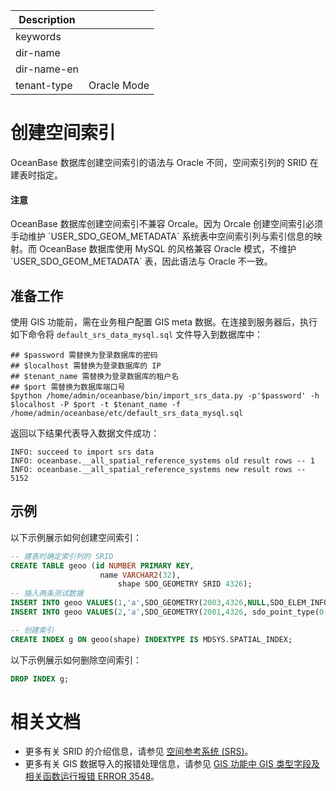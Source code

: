 | Description   |                 |
|---------------|-----------------|
| keywords      |                 |
| dir-name      |                 |
| dir-name-en   |                 |
| tenant-type   | Oracle Mode      |

# 创建空间索引

OceanBase 数据库创建空间索引的语法与 Oracle 不同，空间索引列的 SRID 在建表时指定。

<main id="notice" type='notice'>
  <h4>注意</h4>
  <p>OceanBase 数据库创建空间索引不兼容 Orcale。因为 Orcale 创建空间索引必须手动维护 `USER_SDO_GEOM_METADATA` 系统表中空间索引列与索引信息的映射。而 OceanBase 数据库使用 MySQL 的风格兼容 Oracle 模式，不维护 `USER_SDO_GEOM_METADATA` 表，因此语法与 Oracle 不一致。</p>
</main>

## 准备工作

使用 GIS 功能前，需在业务租户配置 GIS meta 数据。在连接到服务器后，执行如下命令将  `default_srs_data_mysql.sql` 文件导入到数据库中：

```shell
## $password 需替换为登录数据库的密码
## $localhost 需替换为登录数据库的 IP
## $tenant_name 需替换为登录数据库的租户名
## $port 需替换为数据库端口号
$python /home/admin/oceanbase/bin/import_srs_data.py -p'$password' -h $localhost -P $port -t $tenant_name -f /home/admin/oceanbase/etc/default_srs_data_mysql.sql
```

返回以下结果代表导入数据文件成功：

```shell
INFO: succeed to import srs data
INFO: oceanbase.__all_spatial_reference_systems old result rows -- 1
INFO: oceanbase.__all_spatial_reference_systems new result rows -- 5152
```

## 示例

以下示例展示如何创建空间索引：

```sql
-- 建表时确定索引列的 SRID
CREATE TABLE geoo (id NUMBER PRIMARY KEY, 
                    name VARCHAR2(32), 
                        shape SDO_GEOMETRY SRID 4326);
-- 插入两条测试数据
INSERT INTO geoo VALUES(1,'a',SDO_GEOMETRY(2003,4326,NULL,SDO_ELEM_INFO_ARRAY(1,1003,1),SDO_ORDINATE_ARRAY(0,0, 0,1, 1,1, 1,0, 0,0)));
INSERT INTO geoo VALUES(2,'a',SDO_GEOMETRY(2001,4326, sdo_point_type(0, 0, NULL), NULL, NULL));

-- 创建索引
CREATE INDEX g ON geoo(shape) INDEXTYPE IS MDSYS.SPATIAL_INDEX;
```

以下示例展示如何删除空间索引：

```sql
DROP INDEX g;
```

# 相关文档

* 更多有关 SRID 的介绍信息，请参见 [空间参考系统 (SRS)](../../../../200.common-tenant-of-mysql-mode/100.basic-elements-of-mysql-mode/100.data-type-of-mysql-mode/900.spatial-data-type-of-mysql-mode/200.spacial-reference-system-of-mysql-mode.md)。
* 更多有关 GIS 数据导入的报错处理信息，请参见 [GIS 功能中 GIS 类型字段及相关函数运行报错 ERROR 3548](https://www.oceanbase.com/knowledge-base/oceanbase-database-1000000000245401)。

